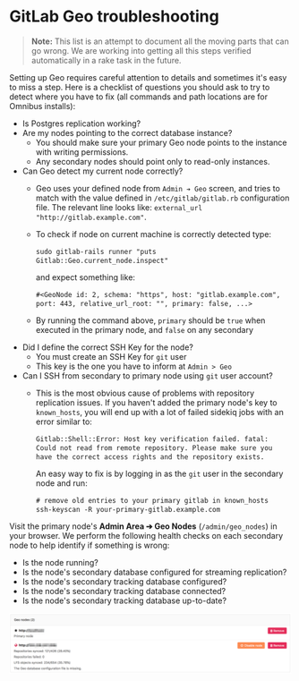 # GitLab Geo troubleshooting

>**Note:**
This list is an attempt to document all the moving parts that can go wrong.
We are working into getting all this steps verified automatically in a
rake task in the future.

Setting up Geo requires careful attention to details and sometimes it's easy to
miss a step. Here is a checklist of questions you should ask to try to detect
where you have to fix (all commands and path locations are for Omnibus installs):

- Is Postgres replication working?
- Are my nodes pointing to the correct database instance?
    - You should make sure your primary Geo node points to the instance with
      writing permissions.
    - Any secondary nodes should point only to read-only instances.
- Can Geo detect my current node correctly?
    - Geo uses your defined node from `Admin ➔ Geo` screen, and tries to match
      with the value defined in `/etc/gitlab/gitlab.rb` configuration file.
      The relevant line looks like: `external_url "http://gitlab.example.com"`.
    - To check if node on current machine is correctly detected type:

        ```
        sudo gitlab-rails runner "puts Gitlab::Geo.current_node.inspect"
        ```

        and expect something like:

        ```
        #<GeoNode id: 2, schema: "https", host: "gitlab.example.com", port: 443, relative_url_root: "", primary: false, ...>
        ```

    - By running the command above, `primary` should be `true` when executed in
      the primary node, and `false` on any secondary
- Did I define the correct SSH Key for the node?
    - You must create an SSH Key for `git` user
    - This key is the one you have to inform at `Admin > Geo`
- Can I SSH from secondary to primary node using `git` user account?
    - This is the most obvious cause of problems with repository replication issues.
      If you haven't added the primary node's key to `known_hosts`, you will end up with
      a lot of failed sidekiq jobs with an error similar to:

        ```
        Gitlab::Shell::Error: Host key verification failed. fatal: Could not read from remote repository. Please make sure you have the correct access rights and the repository exists.
        ```

        An easy way to fix is by logging in as the `git` user in the secondary node and run:

        ```
        # remove old entries to your primary gitlab in known_hosts
        ssh-keyscan -R your-primary-gitlab.example.com

Visit the primary node's **Admin Area ➔ Geo Nodes** (`/admin/geo_nodes`) in
your browser. We perform the following health checks on each secondary node
to help identify if something is wrong:

- Is the node running?
- Is the node's secondary database configured for streaming replication?
- Is the node's secondary tracking database configured?
- Is the node's secondary tracking database connected?
- Is the node's secondary tracking database up-to-date?

![GitLab Geo health check](img/geo-node-healthcheck.png)
